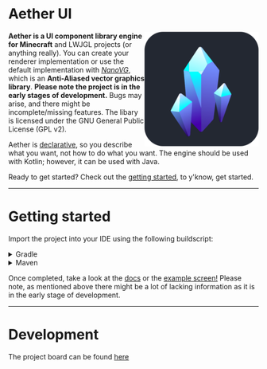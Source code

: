 # Aether UI

<img src="/docs/assets/client-logo-rounded.png" align="right" width="230" height="230">
 
**Aether is a UI component library engine for Minecraft** and LWJGL projects (or anything really). You can create your renderer implementation or use the default implementation with *[NanoVG](https://github.com/memononen/nanovg "An anti-aliased vector graphics library")*, which is an **Anti-Aliased vector graphics library**. **Please note the project is in the early stages of development.** Bugs may arise, and there might be incomplete/missing features. The libary is licensed under the GNU General Public License (GPL v2).

Aether is [declarative](https://en.wikipedia.org/wiki/Declarative_programming), so you describe what you want, not how to do what you want. The engine should be used with Kotlin; however, it can be used with Java.

Ready to get started? Check out the [getting started](#getting-started), to y'know, get started.

---

# Getting started

Import the project into your IDE using the following buildscript: 

<details>
<summary>Gradle</summary>
 
```groovy
repositories {
  maven { url 'https://jitpack.io' }
}
 
dependencies {
  implementation 'com.github.Prism-Client:Aether-UI:VERSION' 
}
```
 
</details>

<details>
<summary>Maven</summary>

Image using maven

</details>

Once completed, take a look at the [docs](https://github.com/Prism-Client/Aether-UI/tree/master/docs) or the [example screen!](https://github.com/Prism-Client/Aether-UI/blob/master/src/test/kotlin/net/prismclient/aether/ExampleScreen.kt) Please note, as mentioned above there might be a lot of lacking information as it is in the early stage of development.

---

# Development

The project board can be found [here](https://trello.com/b/g4Nvdykx/aether)
